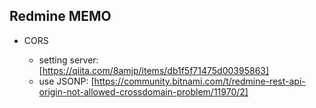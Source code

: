Redmine MEMO
------------

* CORS

  * setting server: [https://qiita.com/8amjp/items/db1f5f71475d00395863]
  * use JSONP: [https://community.bitnami.com/t/redmine-rest-api-origin-not-allowed-crossdomain-problem/11970/2]
  

